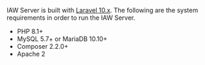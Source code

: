 IAW Server is built with [Laravel 10.x](https://laravel.com/docs/10.x). The following are the system requirements in 
order to run the IAW Server.

- PHP 8.1+
- MySQL 5.7+ or MariaDB 10.10+
- Composer 2.2.0+
- Apache 2
